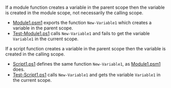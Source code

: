 
If a module function creates a variable in the parent scope then the variable
is created in the module scope, not necessarily the calling scope.

- [Module1.psm1](Module1.psm1) exports the function `New-Variable1` which creates a variable in the parent scope.
- [Test-Module1.ps1](Test-Module1.ps1) calls `New-Variable1` and fails to get the variable `Variable1` in the current scope.

If a script function creates a variable in the parent scope then the variable
is created in the calling scope.

- [Script1.ps1](Script1.ps1) defines the same function `New-Variable1`, as [Module1.psm1](Module1.psm1) does.
- [Test-Script1.ps1](Test-Script1.ps1) calls `New-Variable1` and gets the variable `Variable1` in the current scope.
